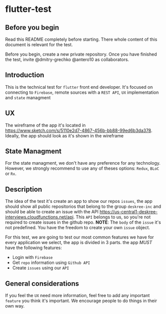# flutter-test


## Before you begin

Read this README completely before starting. There whole content of this document is relevant for the test.

Before you begin, create a new private repository. Once you have finished the test, invite @dmitry-grechko @antero10 as collaborators.


## Introduction

This is the technical test for `flutter` front end developer. It's focused on connecting to `Firebase`, remote sources with a `REST API`, `UX` implementation and `state` managment

## UX 

The wireframe of the app it's located in  https://www.sketch.com/s/5110e2d7-4867-456b-bb88-99ed6b3da378. Ideally, the app should look as it's shown in the wireframe


## State Managment

For the state managment, we don't have any preference for any technology. However, we strongly recommend to use any of theses options: `Redux`, `BLoC` or `Rx`. 



## Description

The idea of the test it's create an app to show our repos `issues`, the app should show all public repositorios that belong to the group `deskree-inc` and should be able to create an issue with the API https://us-central1-deskree-interviews.cloudfunctions.net/api.  This `API` belongs to us, so you're not required to create issues in the github repo. **NOTE**: The `body` of the `issue` it's not predefined. You have the freedom to create your own `issue` object.


For this test, we are going to test our most common features we have for every application we select, the app is divided in 3 parts. the app *MUST* have the following features:

* Login with `Firebase`
* Get `repo` information using `Github API`
* Create `issues` using our `API` 




## General considerations

If you feel the `UX` need more information, feel free to add  any important `feature` you think it's important. We encourage people to do things in their own way.
